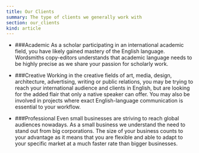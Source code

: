 ```yaml
--- 
title: Our Clients
summary: The type of clients we generally work with
section: our_clients
kind: article
---
```


* ###Academic
  As a scholar participating in an international academic field, you have likely gained mastery of the English language. Wordsmiths copy-editors understands that academic language needs to be highly precise as we share your passion for scholarly work.

* ###Creative
  Working in the creative fields of art, media, design, architecture, advertising, writing or public relations, you may be trying to reach your international audience and clients in English, but are looking for the added flair that only a native speaker can offer. You may also be involved in projects where exact English-language communication is essential to your workflow.

* ###Professional
  Even small businesses are striving to reach global audiences nowadays. As a small business we understand the need to stand out from big corporations. The size of your business counts to your advantage as it means that you are flexible and able to adapt to your specific market at a much faster rate than bigger businesses. 
